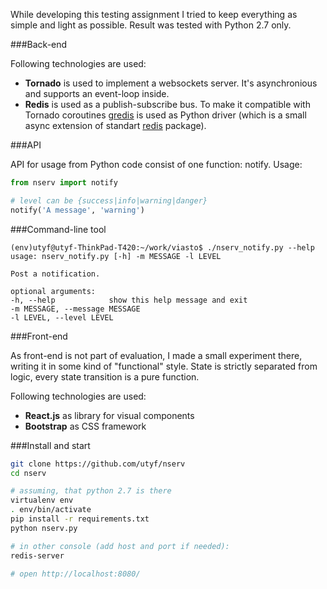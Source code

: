 While developing this testing assignment I tried to keep everything 
as simple and light as possible. Result was tested with Python 2.7 only.


###Back-end

Following technologies are used:
* __Tornado__ is used to implement a websockets server. It's asynchronious and supports an event-loop inside.
* __Redis__ is used as a publish-subscribe bus. To make it compatible with Tornado coroutines [gredis](https://github.com/coldnight/gredis) is used as Python driver (which is a small async extension of standart [redis](https://github.com/andymccurdy/redis-py) package).

###API

API for usage from Python code consist of one function: notify. Usage:

```python
from nserv import notify

# level can be {success|info|warning|danger}
notify('A message', 'warning')
```

###Command-line tool
```
(env)utyf@utyf-ThinkPad-T420:~/work/viasto$ ./nserv_notify.py --help
usage: nserv_notify.py [-h] -m MESSAGE -l LEVEL

Post a notification.

optional arguments:
-h, --help            show this help message and exit
-m MESSAGE, --message MESSAGE
-l LEVEL, --level LEVEL
```

###Front-end

As front-end is not part of evaluation, I made a small experiment there, writing it in some kind of "functional" style. 
State is strictly separated from logic, every state transition is a pure function.

Following technologies are used:
* __React.js__ as library for visual components
* __Bootstrap__ as CSS framework

###Install and start
```bash
git clone https://github.com/utyf/nserv
cd nserv

# assuming, that python 2.7 is there
virtualenv env
. env/bin/activate
pip install -r requirements.txt
python nserv.py

# in other console (add host and port if needed):
redis-server

# open http://localhost:8080/
```
